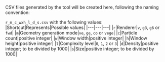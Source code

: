 CSV files generated by the tool will be created here, following the naming convention:

`r_m_c_wxh_l_d_s.csv` with the following values:
|Shortcut|Represents|Possible values|
|---|---|---|
|`r`|Renderer|`v`, `g3`, `g6` or `fwd`|
|`m`|Geometry generation mode|`ve`, `ge`, `co` or `vege`|
|`c`|Particle count|positive integer|
|`w`|Window width|positive integer|
|`h`|Window height|positive integer|
|`l`|Complexity level|`0`, `1`, `2` or `3`|
|`d`|Density|positive integer; to be divided by 1000|
|`s`|Size|positive integer; to be divided by 1000|

